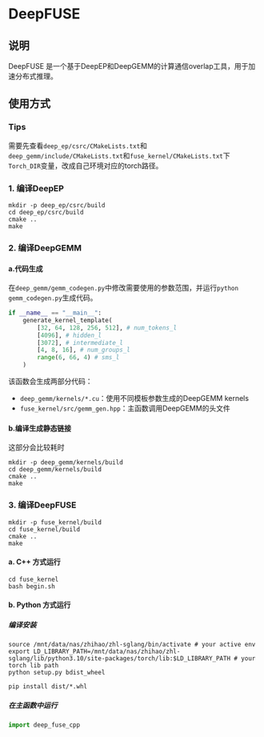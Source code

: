 # DeepFUSE

## 说明
DeepFUSE 是一个基于DeepEP和DeepGEMM的计算通信overlap工具，用于加速分布式推理。

## 使用方式

### Tips
需要先查看`deep_ep/csrc/CMakeLists.txt`和`deep_gemm/include/CMakeLists.txt`和`fuse_kernel/CMakeLists.txt`下`Torch_DIR`变量，改成自己环境对应的torch路径。

### 1. 编译DeepEP

```shell
mkdir -p deep_ep/csrc/build
cd deep_ep/csrc/build
cmake ..
make
```

### 2. 编译DeepGEMM

#### a.代码生成
在`deep_gemm/gemm_codegen.py`中修改需要使用的参数范围，并运行`python gemm_codegen.py`生成代码。
```python
if __name__ == "__main__":
    generate_kernel_template(
        [32, 64, 128, 256, 512], # num_tokens_l
        [4096], # hidden_l
        [3072], # intermediate_l
        [4, 8, 16], # num_groups_l
        range(6, 66, 4) # sms_l
    )
```
该函数会生成两部分代码：
- `deep_gemm/kernels/*.cu`：使用不同模板参数生成的DeepGEMM kernels
- `fuse_kernel/src/gemm_gen.hpp`：主函数调用DeepGEMM的头文件

#### b.编译生成静态链接
这部分会比较耗时
```shell
mkdir -p deep_gemm/kernels/build
cd deep_gemm/kernels/build
cmake ..
make
```

### 3. 编译DeepFUSE
```shell
mkdir -p fuse_kernel/build
cd fuse_kernel/build
cmake ..
make
```

#### a. C++ 方式运行
```shell
cd fuse_kernel
bash begin.sh
```

#### b. Python 方式运行
##### 编译安装

```shell
source /mnt/data/nas/zhihao/zhl-sglang/bin/activate # your active env
export LD_LIBRARY_PATH=/mnt/data/nas/zhihao/zhl-sglang/lib/python3.10/site-packages/torch/lib:$LD_LIBRARY_PATH # your torch lib path
python setup.py bdist_wheel
```
```
pip install dist/*.whl
```

##### 在主函数中运行
```python
import deep_fuse_cpp
```
